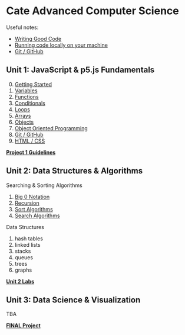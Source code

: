 # Cate Advanced Computer Science

Useful notes:
* [Writing Good Code](assets/codestyle.md)  
* [Running code locally on your machine](assets/local.md)
* [Git / GitHub](p5js/8-Git/README.md)
## Unit 1: JavaScript & p5.js Fundamentals
0. [Getting Started](p5js/0-Getting%20Started/README.md)
1. [Variables](p5js/1-Variables/README.md)
2. [Functions](p5js/2-Functions/README.md)
3. [Conditionals](p5js/3-Conditionals/README.md)
4. [Loops](p5js/4-Loops/README.md)
5. [Arrays](p5js/5-Arrays/README.md)
6. [Objects](p5js/6-Objects/README.md)
7. [Object Oriented Programming](p5js/7-OOP/README.md)
8. [Git / GitHub](p5js/8-Git/README.md)
9. [HTML / CSS](p5js/9-HTML/README.md)

**[Project 1 Guidelines](p5js/project/README.md)**


## Unit 2: Data Structures & Algorithms

Searching & Sorting Algorithms
1. [Big 0 Notation](unit2/algorithms/1-BigO/README.md)
2. [Recursion](unit2/algorithms/2-Recursion/README.md)
3. [Sort Algorithms](unit2/algorithms/3-Search/README.md)
4. [Search Algorithms](unit2/algorithms/4-Sort/README.md)

Data Structures
1. hash tables
2. linked lists
3. stacks
4. queues
5. trees
6. graphs

**[Unit 2 Labs](unit2/labs/README.md)**


## Unit 3: Data Science & Visualization
TBA

**[FINAL Project](unit3/project/README.md)**
